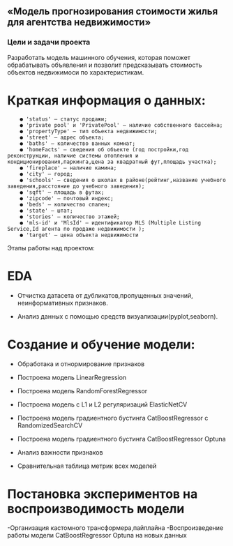 ## «Модель прогнозирования стоимости жилья для агентства недвижимости»

### Цели и задачи проекта
Разработать модель машинного обучения, которая поможет обрабатывать объявления и позволит предсказывать стоимость объектов недвижимоси по характеристикам.

# Краткая информация о данных:

        ● 'status' — статус продажи;
        ● 'private pool' и 'PrivatePool' — наличие собственного бассейна;
        ● 'propertyType' — тип объекта недвижимости;
        ● 'street' — адрес объекта;
        ● 'baths' — количество ванных комнат;
        ● 'homeFacts' — сведения об объекте (год постройки,год реконструкции, наличие системы отопления и кондиционирования,паркинга,цена за квадратный фут,площадь участка);
        ● 'fireplace' — наличие камина;
        ● 'city' — город;
        ● 'schools' — сведения о школах в районе(рейтинг,название учебного заведения,расстояние до учебного заведения);
        ● 'sqft' — площадь в футах;
        ● 'zipcode' — почтовый индекс;
        ● 'beds' — количество спален;
        ● 'state' — штат;
        ● 'stories' — количество этажей;
        ● 'mls-id' и 'MlsId' — идентификатор MLS (Multiple Listing Service,Id агента по продаже недвижимости );
        ● 'target' — цена объекта недвижимости

Этапы работы над проектом:

# EDA

* Отчистка датасета от дубликатов,пропущенных значений, неинформативных признаков.
  
* Анализ данных с помощью средств визуализации(pyplot,seaborn).



# Создание и обучение модели:

* Обработака и отнормирование признаков

 
* Построена модель LinearRegression


* Построена модель RandomForestRegressor


* Построена модель с L1 и L2 регуляризаций ElasticNetCV


* Построена модель градиентного бустинга CatBoostRegressor с RandomizedSearchCV


* Построена модель градиентного бустинга CatBoostRegressor Optuna

* Анализ важности признаков

* Сравнительная таблица метрик всех моделей



# Постановка экспериментов на воспроизводимость модели

-Организация кастомного трансформера,пайплайна
-Воспроизведение работы модели CatBoostRegressor Optuna на новых данных 
